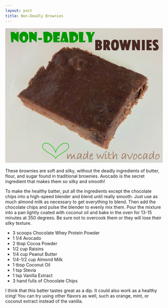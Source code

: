 ```yaml
---
layout: post
title: Non-Deadly Brownies   
---
```


![Non-Deadly Brownies](/images/non-deadly_brownies2.jpg)

These brownies are soft and silky, without the deadly ingredients of butter, flour, and sugar found in traditional brownies. Avocado is the secret ingredient that makes them so silky and smooth! 

To make the healthy batter, put all the ingredients except the chocolate chips into a high-speed blender and blend until really smooth. Just use as much almond milk as necessary to get everything to blend. Then add the chocolate chips and pulse the blender to evenly mix them. Pour the mixture into a pan lightly coated with coconut oil and bake in the oven for 13-15 minutes at 350 degrees. Be sure not to overcook them or they will lose their silky texture.

- 3 scoops Chocolate Whey Protein Powder
- 1 1/4 Avocado 
- 2 tbsp Cocoa Powder
- 1/2 cup Raisins
- 1/4 cup Peanut Butter
- 1/4-1/2 cup Almond Milk 
- 1 tbsp Coconut Oil
- 1 tsp Stevia
- 1 tsp Vanilla Extract 
- 3 hand fulls of Chocolate Chips 

I think that this batter tastes great as a dip. It could also work as a healthy icing! You can try using other flavors as well, such as orange, mint, or coconut extract instead of the vanilla. 


  
